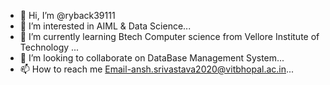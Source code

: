 - 👋 Hi, I’m @ryback39111
- 👀 I’m interested in AIML & Data Science...
- 🌱 I’m currently learning Btech Computer science from Vellore Institute of Technology  ...
- 💞️ I’m looking to collaborate on DataBase Management System...
- 📫 How to reach me Email-ansh.srivastava2020@vitbhopal.ac.in...

<!---
ryback39111/ryback39111 is a ✨ special ✨ repository because its `README.md` (this file) appears on your GitHub profile.
You can click the Preview link to take a look at your changes.
--->

